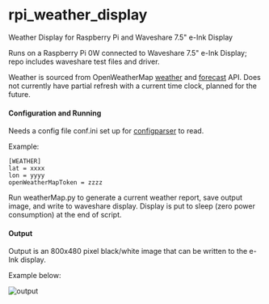 # rpi_weather_display
Weather Display for Raspberry Pi and Waveshare 7.5" e-Ink Display

Runs on a Raspberry Pi 0W connected to Waveshare 7.5" e-Ink Display; repo includes waveshare test files and driver.

Weather is sourced from OpenWeatherMap [weather](https://openweathermap.org/current) and [forecast](https://openweathermap.org/forecast5) API.
Does not currently have partial refresh with a current time clock, planned for the future.

#### Configuration and Running
Needs a config file conf.ini set up for [configparser](https://docs.python.org/3/library/configparser.html) to read.

Example:

    [WEATHER]
    lat = xxxx
    lon = yyyy
    openWeatherMapToken = zzzz

Run weatherMap.py to generate a current weather report, save output image, and write to waveshare display.
Display is put to sleep (zero power consumption) at the end of script. 

#### Output
Output is an 800x480 pixel black/white image that can be written to the e-Ink display.

Example below:

![output](https://github.com/user-attachments/assets/d6c90854-e918-4286-b486-d05668055430)

